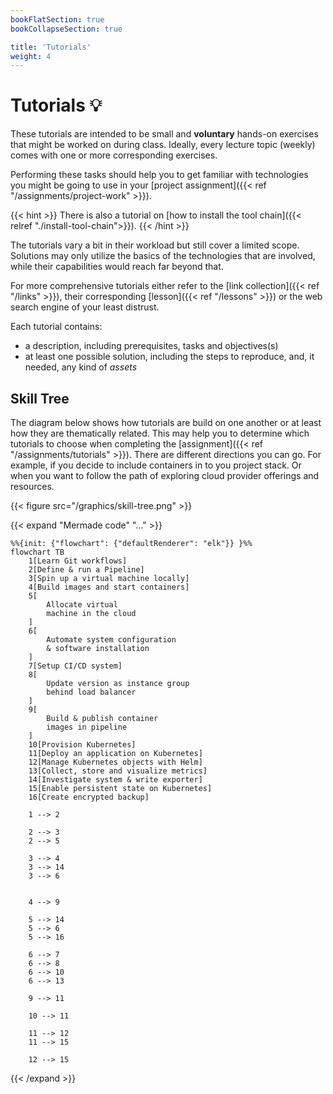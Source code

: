 ```yaml
---
bookFlatSection: true
bookCollapseSection: true

title: 'Tutorials'
weight: 4
---
```



Tutorials 💡
============

These tutorials are intended to be small and __voluntary__ hands-on exercises that might be
worked on during class. Ideally, every lecture topic (weekly) comes with one or more
corresponding exercises.

Performing these tasks should help you to get familiar with technologies you
might be going to use in your [project assignment]({{< ref "/assignments/project-work" >}}).

{{< hint >}}
There is also a tutorial on [how to install the tool chain]({{< relref "./install-tool-chain">}}).
{{< /hint >}}

The tutorials vary a bit in their workload but still cover a limited scope. Solutions may only
utilize the basics of the technologies that are involved, while their capabilities would reach
far beyond that.

For more comprehensive tutorials either refer to the
[link collection]({{< ref "/links" >}}), their corresponding [lesson]({{< ref "/lessons" >}}) or 
the web search engine of your least distrust.

Each tutorial contains:

* a description, including prerequisites, tasks and objectives(s)
* at least one possible solution, including the steps to reproduce, and, it needed, any kind of *assets*


## Skill Tree

The diagram below shows how tutorials are build on one another or at least how they are thematically related.
This may help you to determine which tutorials to choose when completing the
[assignment]({{< ref "/assignments/tutorials" >}}). There are different directions you can go. For example, if you decide
to include containers in to you project stack. Or when you want to follow the path of exploring cloud provider offerings
and resources.

{{< figure src="/graphics/skill-tree.png" >}}

{{< expand "Mermade code" "..." >}}
```
%%{init: {"flowchart": {"defaultRenderer": "elk"}} }%%
flowchart TB
    1[Learn Git workflows]
    2[Define & run a Pipeline]
    3[Spin up a virtual machine locally]
    4[Build images and start containers]
    5[
        Allocate virtual
        machine in the cloud
    ]
    6[
        Automate system configuration
        & software installation
    ]
    7[Setup CI/CD system]
    8[
        Update version as instance group
        behind load balancer
    ]
    9[
        Build & publish container
        images in pipeline
    ]
    10[Provision Kubernetes]
    11[Deploy an application on Kubernetes]
    12[Manage Kubernetes objects with Helm]
    13[Collect, store and visualize metrics]
    14[Investigate system & write exporter]
    15[Enable persistent state on Kubernetes]
    16[Create encrypted backup]
    
    1 --> 2

    2 --> 3
    2 --> 5
    
    3 --> 4
    3 --> 14
    3 --> 6
    

    4 --> 9

    5 --> 14
    5 --> 6
    5 --> 16

    6 --> 7
    6 --> 8
    6 --> 10
    6 --> 13

    9 --> 11

    10 --> 11
    
    11 --> 12
    11 --> 15

    12 --> 15
```
{{< /expand >}}
